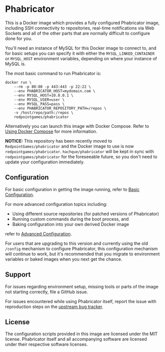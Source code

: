 # Phabricator

This is a Docker image which provides a fully configured Phabricator image, including SSH connectivity to repositories, real-time notifications via Web Sockets and all of the other parts that are normally difficult to configure done for you.

You'll need an instance of MySQL for this Docker image to connect to, and for basic setups you can specify it with either the `MYSQL_LINKED_CONTAINER` or `MYSQL_HOST` environment variables, depending on where your instance of MySQL is.

The most basic command to run Phabricator is:

```
docker run \
    --rm -p 80:80 -p 443:443 -p 22:22 \
    --env PHABRICATOR_HOST=mydomain.com \
    --env MYSQL_HOST=10.0.0.1 \
    --env MYSQL_USER=user \
    --env MYSQL_PASS=pass \
    --env PHABRICATOR_REPOSITORY_PATH=/repos \
    -v /host/repo/path:/repos \
    redpointgames/phabricator
```

Alternatively you can launch this image with Docker Compose. Refer to [Using Docker Compose](https://github.com/RedpointGames/phabricator/blob/master/DOCKER-COMPOSE.md) for more information.

**NOTICE:** This repository has been recently moved to `RedpointGames/phabricator` and the Docker image to use is now `redpointgames/phabricator`.  `hachque/phabricator` will be kept in sync with `redpointgames/phabricator` for the foreseeable future, so you don't need to update your configuration immediately.

## Configuration

For basic configuration in getting the image running, refer to [Basic Configuration](https://github.com/RedpointGames/phabricator/blob/master/BASIC-CONFIG.md).

For more advanced configuration topics including:

* Using different source repositories (for patched versions of Phabricator)
* Running custom commands during the boot process, and
* Baking configuration into your own derived Docker image

refer to [Advanced Configuration](https://github.com/RedpointGames/phabricator/blob/master/ADVANCED-CONFIG.md).

For users that are upgrading to this version and currently using the old `/config` mechanism to configure Phabricator, this configuration mechanism will continue to work, but it's recommended that you migrate to environment variables or baked images when you next get the chance.

## Support

For issues regarding environment setup, missing tools or parts of the image not starting correctly, file a GitHub issue.

For issues encountered while using Phabricator itself, report the issue with reproduction steps on the [upstream bug tracker](https://secure.phabricator.com/book/phabcontrib/article/bug_reports/).

## License

The configuration scripts provided in this image are licensed under the MIT license.  Phabricator itself and all accompanying software are licensed under their respective software licenses.
